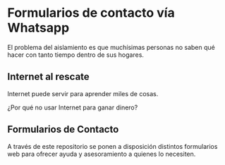 # Formularios de contacto vía Whatsapp

El problema del aislamiento es que muchísimas personas no saben qué hacer con tanto tiempo dentro de sus hogares.

## Internet al rescate

Internet puede servir para aprender miles de cosas.

¿Por qué no usar Internet para ganar dinero?

## Formularios de Contacto

A través de este repositorio se ponen a disposición distintos formularios web para ofrecer ayuda y asesoramiento a quienes lo necesiten.
